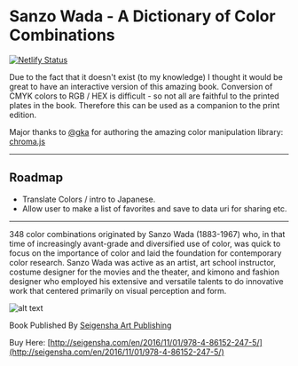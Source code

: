 # Sanzo Wada - A Dictionary of Color Combinations

[![Netlify Status](https://api.netlify.com/api/v1/badges/ded1f6b2-0d03-45a7-8dde-e2bedd8be3b9/deploy-status)](https://app.netlify.com/sites/keen-nightingale-3ee384/deploys)

Due to the fact that it doesn't exist (to my knowledge) I thought it would be great to have an interactive version of this amazing book. Conversion of CMYK colors to RGB / HEX is difficult - so not all are faithful to the printed plates in the book. Therefore this can be used as a companion to the print edition.

Major thanks to [@gka](https://github.com/gka) for authoring the amazing color manipulation library: [chroma.js](http://gka.github.io/chroma.js/)

-----

## Roadmap
+ Translate Colors / intro to Japanese.
+ Allow user to make a list of favorites and save to data uri for sharing etc.

-----

348 color combinations originated by Sanzo Wada (1883-1967) who, in that time of increasingly avant-grade and diversified use of color, was quick to focus on the importance of color and laid the foundation for contemporary color research. Sanzo Wada was active as an artist, art school instructor, costume designer for the movies and the theater, and kimono and fashion designer who employed his extensive and versatile talents to do innovative work that centered primarily on visual perception and form.

![alt text][cover]

Book Published By [Seigensha Art Publishing](http://seigensha.com/)

Buy Here: [http://seigensha.com/en/2016/11/01/978-4-86152-247-5/](http://seigensha.com/en/2016/11/01/978-4-86152-247-5/)

[cover]: https://dmbk-io.sfo2.digitaloceanspaces.com/dmbk-images/sanzo-wada/swada-colors.jpg "SANZO WADA - DICTIONARY OF COLOR COMBINATIONS"